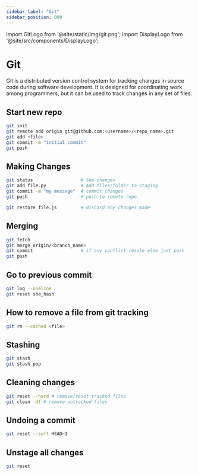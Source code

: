 ```yaml
---
sidebar_label: "Git"
sidebar_position: 000
---
```


import GitLogo from '@site/static/img/git.png';
import DisplayLogo from '@site/src/components/DisplayLogo';

# Git

<DisplayLogo logo={GitLogo}/>

Git is a distributed version control system for tracking changes in source code during software development. It is designed for coordinating work among programmers, but it can be used to track changes in any set of files.

## Start new repo

```bash
git init
git remote add origin git@github.com:<username>/<repo_name>.git
git add <file>
git commit -m "initial commit"
git push
```

## Making Changes

```bash
git status                  # See changes
git add file.py             # Add files/folder to staging
git commit -m "my message"  # commit changes
git push                    # push to remote repo

git restore file.js         # discard any changes made
```

## Merging

```bash
git fetch
git merge origin/<branch_name>
git commit                  # if any conflict resole else just push
git push
```

## Go to previous commit

```bash
git log --oneline
git reset sha_hash
```

## How to remove a file from git tracking

```bash
git rm --cached <file>
```

## Stashing

```bash
git stash
git stash pop
```

## Cleaning changes

```bash
git reset --hard # remove/reset tracked files
git clean -df # remove untracked files
```

## Undoing a commit

```bash
git reset --soft HEAD~1
```

## Unstage all changes

```bash
git reset
```
